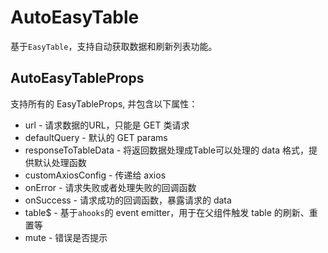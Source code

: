 # AutoEasyTable

基于`EasyTable`，支持自动获取数据和刷新列表功能。

## AutoEasyTableProps

支持所有的 EasyTableProps, 并包含以下属性：
- url - 请求数据的URL，只能是 GET 类请求
- defaultQuery - 默认的 GET params
- responseToTableData - 将返回数据处理成Table可以处理的 data 格式，提供默认处理函数
- customAxiosConfig - 传递给 axios
- onError - 请求失败或者处理失败的回调函数
- onSuccess - 请求成功的回调函数，暴露请求的 data
- table$ - 基于`ahooks`的 event emitter，用于在父组件触发 table 的刷新、重置等
- mute - 错误是否提示